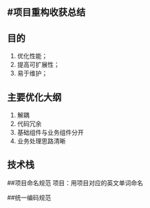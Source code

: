 #项目重构收获总结
------

## 目的
1. 优化性能；
2. 提高可扩展性；
3. 易于维护；


## 主要优化大纲
1. 解耦
2. 代码冗余
3. 基础组件与业务组件分开
4. 业务处理思路清晰

## 技术栈


##项目命名规范
项目：用项目对应的英文单词命名


##统一编码规范


